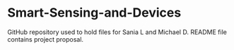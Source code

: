 # Smart-Sensing-and-Devices
GitHub repository used to hold files for Sania L and Michael D. README file contains project proposal.
